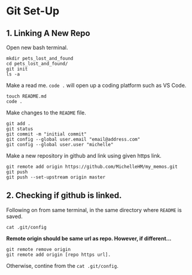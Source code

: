 # Git Set-Up

## 1. Linking A New Repo 
Open new bash terminal. 
```
mkdir pets_lost_and_found
cd pets_lost_and_found/
git init
ls -a
```
Make a read me. `code .` will open up a coding platform such as VS Code. 
```
touch README.md
code . 
```
Make changes to the `README` file. 
```
git add .
git status
git commit -m "initial commit"
git config --global user.email "email@address.com"
git config --global user.user "michelle"
```
Make a new repository in github and link using given https link.
```
git remote add origin https://github.com/MichelleHM/my_memos.git
git push 
git push --set-upstream origin master 
```
## 2. Checking if github is linked. 
Following on from same terminal, in the same directory where `README` is saved. 
```
cat .git/config
```
**Remote origin should be same url as repo. However, if different...**
```
git remote remove origin 
git remote add origin [repo https url].
```
Otherwise, contine from the `cat .git/config`. 


